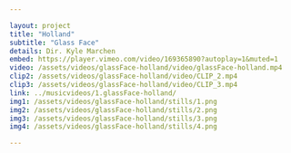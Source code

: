 ```yaml
---

layout: project
title: "Holland" 
subtitle: "Glass Face"
details: Dir. Kyle Marchen
embed: https://player.vimeo.com/video/169365890?autoplay=1&muted=1
video: /assets/videos/glassFace-holland/video/glassFace-holland.mp4
clip2: /assets/videos/glassFace-holland/video/CLIP_2.mp4
clip3: /assets/videos/glassFace-holland/video/CLIP_3.mp4
link: ../musicvideos/1.glassFace-holland/
img1: /assets/videos/glassFace-holland/stills/1.png
img2: /assets/videos/glassFace-holland/stills/2.png
img3: /assets/videos/glassFace-holland/stills/3.png
img4: /assets/videos/glassFace-holland/stills/4.png

---
```


